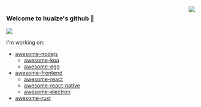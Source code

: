 <img align="right" src="https://github-readme-stats.vercel.app/api?username=huaize2020&&show_icons=true&theme=material-palenight" />

### Welcome to huaize's github 👋

<img src="https://profile-counter.glitch.me/huaize2020/count.svg">

I'm working on:

- [awesome-nodejs](https://github.com/huaize2020/awesome-nodejs)
  - [awesome-koa](https://github.com/huaize2020/awesome-koa)
  - [awesome-egg](https://github.com/huaize2020/awesome-egg)
- [awesome-frontend](https://github.com/huaize2020/awesome-frontend)
  - [awesome-react](https://github.com/huaize2020/awesome-react)
  - [awesome-react-native](https://github.com/huaize2020/awesome-react-native)
  - [awesome-electron](https://github.com/electron-modules/awesome-electron)
- [awesome-rust](https://github.com/huaize2020/awesome-rust)
